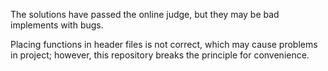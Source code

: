 The solutions have passed the online judge, but they may be bad implements with bugs.

Placing functions in header files is not correct, which may cause problems in project; however, this repository breaks the principle for convenience.
